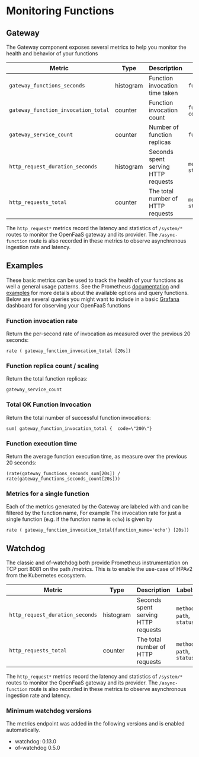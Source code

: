 # Monitoring Functions

## Gateway

The Gateway component exposes several metrics to help you monitor the health and behavior of your functions

| Metric                              | Type       | Description                         | Labels                     |
| ----------------------------------- | ---------- | ----------------------------------- | -------------------------- |
| `gateway_functions_seconds`         | histogram  | Function invocation time taken      | `function_name`            |
| `gateway_function_invocation_total` | counter    | Function invocation count           | `function_name`, `code`    |
| `gateway_service_count`             | counter    | Number of function replicas         | `function_name`            |
| `http_request_duration_seconds`     | histogram  | Seconds spent serving HTTP requests | `method`, `path`, `status` |
| `http_requests_total`               | counter    | The total number of HTTP requests   | `method`, `path`, `status` |

The `http_request*` metrics record the latency and statistics of `/system/*` routes to monitor the OpenFaaS gateway and its provider. The `/async-function` route is also recorded in these metrics to observe asynchronous ingestion rate and latency.

## Examples

These basic metrics can be used to track the health of your functions as well a general usage patterns. See the Prometheus [documentation][prom-query-basics] and [examples][prom-query-examples] for more details about the available options and query functions. Below are several queries you might want to include in a basic [Grafana](https://grafana.com) dashboard for observing your OpenFaaS functions

### Function invocation rate

Return the per-second rate of invocation as measured over the previous 20 seconds:

```
rate ( gateway_function_invocation_total [20s])
```

### Function replica count / scaling

Return the total function replicas:

```
gateway_service_count
```

### Total OK Function Invocation

Return the total number of successful function invocations:

```
sum( gateway_function_invocation_total {  code=\"200\"}
```

### Function execution time

Return the average function execution time, as measure over the previous 20 seconds:

```
(rate(gateway_functions_seconds_sum[20s]) / rate(gateway_functions_seconds_count[20s]))
```

### Metrics for a single function

Each of the metrics generated by the Gateway are labeled with and can be filtered by the function name,  For example The invocation rate for just a single function (e.g. if the function name is `echo`) is given by

```
rate ( gateway_function_invocation_total{function_name='echo'} [20s])
```

[prom-query-basics]: https://prometheus.io/docs/prometheus/latest/querying/basics/
[prom-query-examples]: https://prometheus.io/docs/prometheus/latest/querying/examples/

## Watchdog

The classic and of-watchdog both provide Prometheus instrumentation on TCP port 8081 on the path /metrics. This is to enable the use-case of HPAv2 from the Kubernetes ecosystem.

| Metric                              | Type       | Description                         | Labels                     |
| ----------------------------------- | ---------- | ----------------------------------- | -------------------------- |
| `http_request_duration_seconds`     | histogram  | Seconds spent serving HTTP requests | `method`, `path`, `status` |
| `http_requests_total`               | counter    | The total number of HTTP requests   | `method`, `path`, `status` |

The `http_request*` metrics record the latency and statistics of `/system/*` routes to monitor the OpenFaaS gateway and its provider. The `/async-function` route is also recorded in these metrics to observe asynchronous ingestion rate and latency.

### Minimum watchdog versions

The metrics endpoint was added in the following versions and is enabled automatically.

* watchdog: 0.13.0
* of-watchdog 0.5.0
